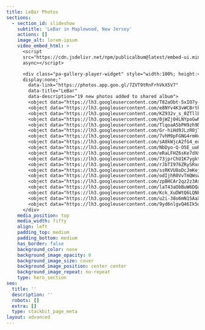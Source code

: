 ```yaml
---
title: LeBar Photos
sections:
  - section_id: slideshow
    subtitle: 'LeBar in Maplewood, New Jersey'
    actions: []
    image_alt: lorem-ipsum
    video_embed_html: >
      <script
      src="https://cdn.jsdelivr.net/npm/publicalbum@latest/embed-ui.min.js"
      async></script>

      <div class="pa-gallery-player-widget" style="width:100%; height:480px;
      display:none;"
        data-link="https://photos.app.goo.gl/7ZVT9tRnFrhVkX5V7"
        data-title="LeBar"
        data-description="19 new photos added to shared album">
        <object data="https://lh3.googleusercontent.com/T82aObt-5xIO7y-alexIDxbGICqiyuMz3xKj9WE1BxO51JJeXVadqwWgzqEWeJPpjt1UZKIq7gSM4-7A8oKdFmZTo7-seGstPMqhDIajZGwOfGze1YUIWgaSlRkNJ5EtvKeG7XKscw=w1920-h1080"></object>
        <object data="https://lh3.googleusercontent.com/e8NYv4K3vWCBrtkHTux0sDbRz6Qe7iQT_FystFClKHzh6eJRM7Qtv0ZIVg-06x6S_uPhLrHXLR8bkl2HngW5zqK7oyvIISZ2fq3utB6egAT_l7IWWg9YzbHLvA99hIogMeBAvQZxng=w1920-h1080"></object>
        <object data="https://lh3.googleusercontent.com/KZ932v_s_0ZTllbBa1I71KUIcDYm0OY-hog36zX3rmocZIHseULBcJOcPCTWf_qsv7sE0Vbhgv2oMXNqf-MdXb5g7g9zMGDV2Qr9zDFA_92iVNyR0hxdbXXvV0-r5dDxcfYxwmUlaQ=w1920-h1080"></object>
        <object data="https://lh3.googleusercontent.com/0jWZj04LNYpoGwN0lxUCMqq-w66Jdi6FwOAkA9dyzWeOsVdkR5AT6dMnXKOm_JNLU_b5O9Gjr5tDuMtHqXJ8JXL7HS7OEcIs5T6VMwvOXaoP1AbKh39wNHrAL_dpPfaGnAWGS3XPcQ=w1920-h1080"></object>
        <object data="https://lh3.googleusercontent.com/TlqoaA5bPH9zh9DspDpp8-EbiT8msTuL0j7wqtS6cIjBfCN7PdU9nkGROinaRx81GPzepZNJEqBFR7STWkR_Y9mzH98PPT4_z6izclDB9pb7kfNnRF_a_pPub9QT4M3znIqajugeNQ=w1920-h1080"></object>
        <object data="https://lh3.googleusercontent.com/Gr-hiHd9JLzR0jTz5h5UEzjZmPvhej5Jr7TEW2vf8SL0--C1yCiWZz-uvOoJsXm7S3lLDEhZ5d5mMNQSOswuw2Y9_U1zTh71RprmDZoLR2k0CRgTXpQIjv0Jj7liodqZcJIuo2XtLw=w1920-h1080"></object>
        <object data="https://lh3.googleusercontent.com/7vhM9pFGNG4rmHce9z8vzwGHhuf0njY1WgZh0ydXCsVwYdvhNNo16MYUhrVIMLddsFXgXQDKpJfKfivjl6Y5DhAFtImGbWdW8pDDZnnfqFOsR2efWxTTP87gKOB0NVN3gtYQ4dOjEA=w1920-h1080"></object>
        <object data="https://lh3.googleusercontent.com/sA8kWjcA2fG4_eoTI774qURNoOm5I2cGND9AKd9JpNQEJFzGwPb3UWP2FKcWpkRFPGB7V25RVE_7A3LTYCW83RrMholCLseqMrGT1QYmqW3edVmdKwnK1nUax23iX_WLg_2VycKliA=w1920-h1080"></object>
        <object data="https://lh3.googleusercontent.com/NbDyo-Q-O5E_uoR9fEF1fuOeqLEt4nY_8FDIjWjF8_PDjtKF2nY4oQjkYnL5c4WVSSc-2FQ1rOGzCMssm8mDm_tfJ-ReCHZkeVwLbl6kCEluV71uD63SYeKz0Op_suJiRPqrUyiMBQ=w1920-h1080"></object>
        <object data="https://lh3.googleusercontent.com/eRaLFHZ6sKe7dXmwTe5CVlGM9fBFv91_bDMch1Q2TwIv_OlBf9Lb0vTqXpeajRaWn8WbvP9yZeyxcsS1jLuIUO7DWnQRzLiDHguB7rtevvmZ8_vsqn9JRO-P0r5xG5d51BPj1HyOIQ=w1920-h1080"></object>
        <object data="https://lh3.googleusercontent.com/73jprChU1K7ygkt-nTURJUYxMSGCgJWZG2r9OhqKJTC0C3Kqx34TQ_fUKbdAlmYwkYhs6bYSkA0ARvXRvNFoJSX5_ZxK782AR8H9iEh6i59OstLngph3Z6lnN-icxZAdnsdaYjGCLA=w1920-h1080"></object>
        <object data="https://lh3.googleusercontent.com/rJbTI976ZRySRxo9336ng8ps7M4fB_61M1olueLH_7Tx8fzyknUr12MZ20rBGZ4bjTVrhgpe_i8jNJouZnbr1G05JCzQtpzZowLlqRAAOJ7-JelfHK4SkYnboQ4fN8E1eIvbFF0fLg=w1920-h1080"></object>
        <object data="https://lh3.googleusercontent.com/ssRKVU8oDcJmKejloCzyqJuiHlCpXLEb5oLuERsAnywOlEO4MeteXq62pVZ9-90MBM_YkizT38xDptNfJIFlTEF4FsZcH2u9y305DHGsFPpZkj79L952ey6B6wYf3lERoAxsk8oeHg=w1920-h1080"></object>
        <object data="https://lh3.googleusercontent.com/odIjhR0VvTmQWswjTFQNBWg-h7IvJ49Z7I3kPl7zC2mRASHAD1c3uKa6yJNBBwWFiY61gAlcmjSnEkK14bTu1aboyVd-REE1MQNbaxNEKxfte4THFphzWgZHPazQPaQriD9fzOVxeA=w1920-h1080"></object>
        <object data="https://lh3.googleusercontent.com/zpBHCAr2qz2z3AsI3CYSyW3CzggsGFfu_yQTumYAbKQB1RfqDya1GhxJAcscCsfNtqE90SDLDRqeCCrPdTicVEnUnr2Ajsgy3KR924ZRkrxlZ-TKCteN56jagAbKrCm6HT9m20EWPg=w1920-h1080"></object>
        <object data="https://lh3.googleusercontent.com/laT43aObBuW6DQayZC2PQDoj075KlFWzjDoThIbCwUNefYHgi_wuoGCZGFqqyiNnoHrWRmpdCSqwiYq9WkjI67IiyVhTV_qZqPaa2bGWMvV9LD3X0iZLP84Lq6iAJybYCf1A0CGX2g=w1920-h1080"></object>
        <object data="https://lh3.googleusercontent.com/Kck_XuDWtQ6LQNFaCCFzo-y4T-3StUC3ojrXmVpBgO5Efm0R9jRmfMEUPNWqsgnjZ25E6mqPKmpQuVYovKm99XK2GXlekKGEzsA3Gw3MJIfpT10jlOt7ERZvVSBc599V4A_itcaZwQ=w1920-h1080"></object>
        <object data="https://lh3.googleusercontent.com/u2i-38o6mN15AaX22KjLXDeNLGcYIHBGxpOFlMJDEJUi75J2LLWldF6-XQQimVAxzrQsae30ZKPiJQzBch5tRprWGsbSc_xGV3NAp48Hb9FKWx-zNhxfs0DKeV38oroJmREcXgj83A=w1920-h1080"></object>
        <object data="https://lh3.googleusercontent.com/9yd6nlgvQ46Ik5dstz6uJm4b-G84nbg9ETH5zgY2zKSFnStUkWYvz_JgXr1v6--JmC8Ld2VSt_1xqwIbGi4S8FrXltTlrasG73b7EDYr-y5EqD2p2pIFvJeyr5kHD77smFYRFiRGsQ=w1920-h1080"></object>
      </div>
    media_position: top
    media_width: fifty
    align: left
    padding_top: medium
    padding_bottom: medium
    has_border: false
    background_color: none
    background_image_opacity: 0
    background_image_size: cover
    background_image_position: center center
    background_image_repeat: no-repeat
    type: hero_section
seo:
  title: ''
  description: ''
  robots: []
  extra: []
  type: stackbit_page_meta
layout: advanced
---
```


